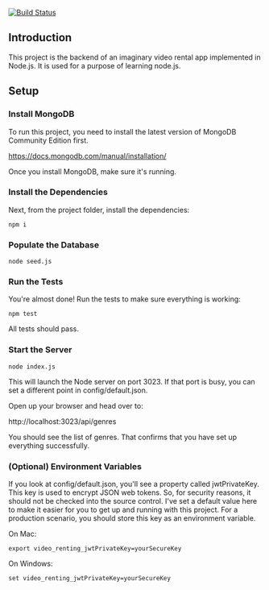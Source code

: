 [![Build Status](https://travis-ci.com/jurezu/Video-renting-app.svg?branch=master)](https://travis-ci.com/jurezu/Video-renting-app)

## Introduction

This project is the backend of an imaginary video rental app implemented in Node.js.
It is used for a purpose of learning node.js.

## Setup

### Install MongoDB

To run this project, you need to install the latest version of MongoDB Community Edition first.

https://docs.mongodb.com/manual/installation/

Once you install MongoDB, make sure it's running.

### Install the Dependencies

Next, from the project folder, install the dependencies:

    npm i

### Populate the Database

    node seed.js

### Run the Tests

You're almost done! Run the tests to make sure everything is working:

    npm test

All tests should pass.

### Start the Server

    node index.js

This will launch the Node server on port 3023. If that port is busy, you can set a different point in config/default.json.

Open up your browser and head over to:

http://localhost:3023/api/genres

You should see the list of genres. That confirms that you have set up everything successfully.

### (Optional) Environment Variables

If you look at config/default.json, you'll see a property called jwtPrivateKey. This key is used to encrypt JSON web tokens. So, for security reasons, it should not be checked into the source control. I've set a default value here to make it easier for you to get up and running with this project. For a production scenario, you should store this key as an environment variable.

On Mac:

    export video_renting_jwtPrivateKey=yourSecureKey

On Windows:

    set video_renting_jwtPrivateKey=yourSecureKey
